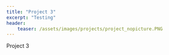 ```yaml
---
title: "Project 3"
excerpt: "Testing"
header:
    teaser: /assets/images/projects/project_nopicture.PNG
---
```


Project 3